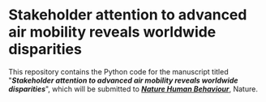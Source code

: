# Stakeholder attention to advanced air mobility reveals worldwide disparities
This repository contains the Python code for the manuscript titled "**_Stakeholder attention to advanced air mobility reveals worldwide disparities_**", which will be submitted to **_[Nature Human Behaviour](https://www.nature.com/nathumbehav/)_**, Nature.

